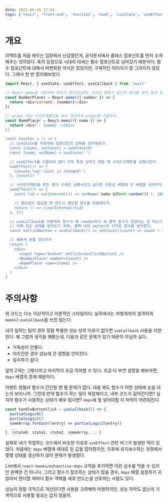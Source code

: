 ```yaml
---
date: 2021-06-28 17:54
tags: ['react', 'front-end', 'function', 'hook', 'useState', 'useEffect']
---
```


# 개요

리액트를 처음 배우는 입장에서 난감했던게, 공식문서에서 클래스 컴포넌트를 먼저 소개해주는 것이었다. 훅의 등장으로 시대의 대세는 함수 컴포넌트로 넘어갔기 때문이다. 함수 컴포넌트에 대해서 파편화된 지식은 있었지만, 구체적인 이미지가 잘 그려지지 않았다. 그래서 한 번 정리해보았다.

```javascript
import React, { useState, useEffect, useCallback } from 'react'

// React.memo를 이용하여 부모가 렌더되더라도 자식이 변화가 없으면 렌더를 하지 않게 한다.
const NumberPlacer = React.memo(({ number }) => {
  return <div>current: {number}</div>
})

// props 대신 구조분해할당을 써서 편리하게 props를 사용하자.
const NamePlacer = React.memo(({ name }) => {
  return <div>`☆ {name} ☆</div>
})

const Counter = () => {
  // useState를 이용하여 컴포넌트의 상태를 정의해준다.
  const [count, setCount] = useState(0)
  const [name, setName] = useState('')

  // useEffect를 이용하여 렌더 이후 특정 상태가 변할 때 사이드이펙트를 실행시킨다.
  useEffect(() => {
    console.log('count is changed!')
  }, [count])

  // 사이드이펙트를 최초 렌더 시에만 실행시키고 싶다면 의존성 배열에 빈 배열을 넣어주자.
  useEffect(() => {
    const tid = setInterval(() => setName(`babo ${Math.random()}`), 1000)

    // 클린업이 필요할 땐 반드시 클린업 함수를 반환해주자.
    return () => clearInterval(tid)
  }, [])

  // useCallback을 이용하여 함수가 매 render마다 새 콜백 함수가 전달되는 걸 막는다.
  // 이때 최신 상태를 받아오기 위해, 콜백 내의 setter의 인자로 함수를 넣어준다.
  const onClickButton = useCallback(() => setCount((count) => count + 1), [])

  // 예쁘게 뷰를 깎아주자
  return (
    <div>
      <input type="button" onClick={onClickButton} />
      <NumberPlacer number={count} />
      <NamePlacer name={name} />
    </div>
  )
}
```

# 주의사항

위 코드는 다소 이상적이고 이론적인 스타일이다. 실무에서는 저렇게까지 엄격하게 `memo`나 `useCallback`을 쓰진 않는다.

내가 일하는 팀의 경우 정말 특별한 성능 상의 이유가 없으면 `useCallback` 사용을 지양한다. 왜 그럴까 생각을 해봤는데, 다음과 같은 문제가 있기 때문이 아닐까 싶다.

- 가독성이 안좋다.
- 어지간한 경우 성능에 큰 영향을 안미친다.
- 실수하기 쉽다.

앞의 2개는 그렇다치고 마지막이 조금 의아할 수 있다. 조금 더 부연 설명을 해보자면, `deps` 배열의 존재 때문이다.

이벤트 핸들러 함수가 간단할 땐 별 문제가 없다. 대충 봐도 함수가 어떤 상태에 손을 대는지 보이니까. 그런데 만약 함수가 하는 일이 복잡해지고, 내부 코드가 길어진다면? 심지어 함수가 사용하는 상태가 매우 많다면? `deps`에 뭘 넣어야할 지 파악이 어려워진다.

```jsx
const handleButtonClick = useCallback(() => {
  partialLogic0()
  partialLogic1()
  someArray.forEach((entry) => partialLogic2(entry))
  ...
}, [state0, state1, state2, someArray, ...]
```

실제로 내가 작업하는 코드에서 비슷한 이유로 `useEffect` 관련 버그가 발생한 적이 있었다. 처음에는 `deps` 배열에 제대로 된 값을 잡아줬지만, 이후에 유지보수하는 과정에서 몇몇 상태를 갱신하지 않아 문제가 발생했다.

Lint에서 `react-hooks/exhaustive-deps` 규칙을 추가하면 이런 실수를 막을 수 있지만 완벽한 건 아니다. 그리고 함수가 참조하는 상태가 많을 경우, `deps` 배열 설정하기 귀찮아서 렌더할 때마다 함수 객체를 새로 만드는걸 선호하는 사람도 있다.

성능이 정말 극적으로 개선된다면 사용을 고려해야 마땅하지만, 성능 하락도 없는데 기계적으로 사용할 필요는 없지 않을까.
